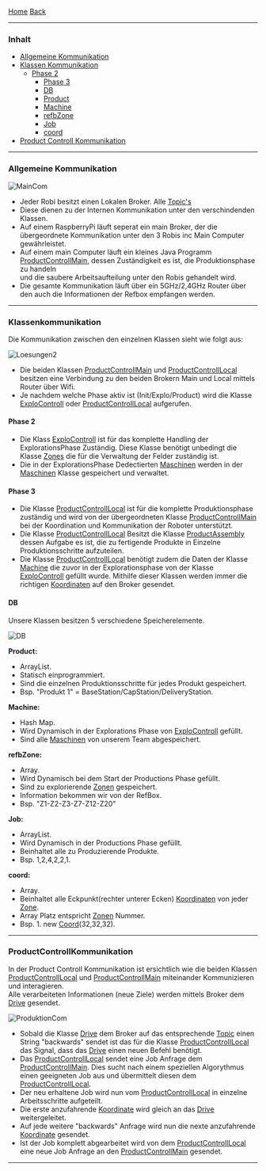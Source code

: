 [Home](home) [Back](DokuSolidus)  

----------

### Inhalt ###

- <a href="#ak">Allgemeine Kommunikation</a>
- <a href="#kk">Klassen Kommunikation</a>
	- <a href="#p2">Phase 2</a>
        - <a href="#p3">Phase 3</a>
        - <a href="#db">DB</a>
		- <a href="#prod">Product</a> 
		- <a href="#ma">Machine</a>  
		- <a href="#rbz">refbZone</a>
  		- <a href="#j">Job</a>  
		- <a href="#c">coord</a>
- <a href="#pck">Product Controll Kommunikation</a>  


----------

### <a name="ak">Allgemeine Kommunikation</a> ###


![MainCom](https://gitlab.com/solidus/hefei/uploads/66b056e53a3628f06be19debaf31ca93/MainCom.PNG)

- Jeder Robi besitzt einen Lokalen Broker. Alle [Topic's](MqttTopics)   
- Diese dienen zu der Internen Kommunikation unter den verschindenden Klassen.  
- Auf einem RaspberryPi läuft seperat ein main Broker, der die übergeordnete Kommunikation unter den 3 Robis inc Main Computer gewährleistet.  
- Auf einem main Computer läuft ein kleines Java Programm [ProductControllMain](ProductControllMain), dessen Zuständigkeit es ist, die Produktionsphase zu handeln  
und die saubere Arbeitsaufteilung unter den Robis gehandelt wird.    
- Die gesamte Kommunikation läuft über ein 5GHz/2,4GHz Router über den auch die Informationen der Refbox empfangen werden.  

----------

### <a name="kk">Klassenkommunikation</a> ###

Die Kommunikation zwischen den einzelnen Klassen sieht wie folgt aus:

![Loesungen2](https://gitlab.com/solidus/hefei/uploads/ac89bcf2f098fb878925730ec904c1da/Loesungen2.PNG)

- Die beiden Klassen  [ProductControllMain](ProductControllMain) und [ProductControllLocal](ProductControllLocal) besitzen eine Verbindung zu den beiden Brokern Main und Local mittels Router über Wifi.  
- Je nachdem welche Phase aktiv ist (Init/Explo/Product) wird die Klasse [ExploControll](ExploControll) oder [ProductControllLocal](ProductControllLocal) aufgerufen.  

#### <a name="p2">Phase 2</a>  
 
- Die Klass [ExploControll](ExploControll) ist für das komplette Handling der ExplorationsPhase Zuständig. Diese Klasse benötigt unbedingt die Klasse [Zones](Zones) die für die Verwaltung der Felder zuständig ist.  
- Die in der ExplorationsPhase Dedectierten [Maschinen](Machine) werden in der [Maschinen](Machine) Klasse gespeichert und verwaltet.  

#### <a name="p3">Phase 3</a>  
 
- Die Klasse [ProductControllLocal](ProductControllLocal) ist für die komplette Produktionsphase zuständig und wird von der übergeordneten Klasse [ProductControllMain](ProductControllMain) bei der Koordination und Kommunikation der Roboter unterstützt.  
- Die Klasse [ProductControllLocal](ProductControllLocal) Besitzt die Klasse [ProductAssembly](ProductAssembly) dessen Aufgabe es ist, die zu fertigende Produkte in Einzelne Produktionsschritte aufzuteilen. 
- Die Klasse [ProductControllLocal](ProductControllLocal) benötigt zudem die Daten der Klasse [Machine](Machine) die zuvor in der Explorationsphase von der Klasse [ExploControll](ExploControll) gefüllt wurde. Mithilfe dieser Klassen werden immer die richtigen [Koordinaten](Coords) auf den Broker gesendet.  

#### <a name="db">DB</a> ####

Unsere Klassen besitzen 5 verschiedene Speicherelemente.

![DB](https://gitlab.com/solidus/hefei/uploads/867f6f423e4d008395342da81ffadc8a/DB.PNG)

**<a name="prod">Product:</a>**
- ArrayList.   
- Statisch einprogrammiert.  
- Sind die einzelnen Produktionsschritte für jedes Produkt gespeichert. 
- Bsp. "Produkt 1" = BaseStation/CapStation/DeliveryStation.   

**<a name="ma">Machine:</a>**  
- Hash Map.  
- Wird Dynamisch in der Explorations Phase von [ExploControll](ExploControll) gefüllt. 
- Sind alle [Maschinen](Machien) von unserem Team abgespeichert.  

**<a name="rbz">refbZone:</a>**
- Array.  
- Wird Dynamisch bei dem Start der Productions Phase gefüllt. 
- Sind zu explorierende [Zonen](Zones) gespeichert.  
- Information bekommen wir von der RefBox.  
- Bsp. "Z1-Z2-Z3-Z7-Z12-Z20"

**<a name="j">Job:</a>**
- ArrayList.  
- Wird Dynamisch in der Productions Phase gefüllt.
- Beinhaltet alle zu Produzierende Produkte.  
- Bsp. 1,2,4,2,2,1.    

**<a name="co">coord:</a>**
- Array.  
- Beinhaltet alle Eckpunkt(rechter unterer Ecken) [Koordinaten](Coord) von jeder [Zone](Zones).
- Array Platz entspricht [Zonen](Zones) Nummer.    
- Bsp. 1. new [Coord](Coords)(32,32,32).  

----------

### <a name="pck">ProductControllKommunikation</a> ###

In der Product Controll Kommunikation ist ersichtlich wie die beiden Klassen [ProductControllLocal](ProductControllLocal) und [ProductControllMain](ProductControllMain) miteinander Kommunizieren und interagieren.  
Alle verarbeiteten Informationen (neue Ziele) werden mittels Broker dem [Drive](Drive) gesendet.  

![ProduktionCom](https://gitlab.com/solidus/hefei/uploads/09112bbaa859a3604cea2f76c2154477/ProduktionCom.PNG)



- Sobald die Klasse [Drive](Drive) dem Broker auf das entsprechende [Topic](MqttTopics) einen String "backwards" sendet ist das für die Klasse [ProductControllLocal](ProductControllLocal) das Signal, dass das [Drive](Drive) einen neuen Befehl benötigt.  
- Das [ProductControllLocal](ProductControllLocal) sendet eine Job Anfrage dem [ProductControllMain](ProductControllMain).  Dies sucht nach einem speziellen Algorythmus einen geeigneten Job aus und übermittelt diesen dem [ProductControllLocal](ProductControllLocal).  
- Der neu erhaltene Job wird nun vom [ProductControllLocal](ProductControllLocal) in einzelne Arbeitsschritte aufgeteilt.  
- Die erste anzufahrende [Koordinate](Coords) wird gleich an das [Drive](Drive) weitergeleitet.  
- Auf jede weitere "backwards" Anfrage wird nun die nexte anzufahrende [Koordinate](Coords) gesendet.  
- Ist der Job komplett abgearbeitet wird von dem [ProductControllLocal](ProductControllLocal) eine neue Job Anfrage an den [ProductControllMain](ProductControllMain) gesendet.  

 
----------



